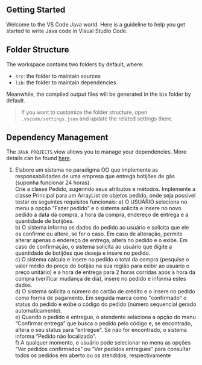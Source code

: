## Getting Started

Welcome to the VS Code Java world. Here is a guideline to help you get started to write Java code in Visual Studio Code.

## Folder Structure

The workspace contains two folders by default, where:

- `src`: the folder to maintain sources
- `lib`: the folder to maintain dependencies

Meanwhile, the compiled output files will be generated in the `bin` folder by default.

> If you want to customize the folder structure, open `.vscode/settings.json` and update the related settings there.

## Dependency Management

The `JAVA PROJECTS` view allows you to manage your dependencies. More details can be found [here](https://github.com/microsoft/vscode-java-dependency#manage-dependencies).


1. Elabore um sistema no paradigma OO que implemente as responsabilidades de uma 
empresa que entrega botijões de gás (suponha funcionar 24 horas).  
Crie a classe Pedido, sugerindo seus atributos e métodos. 
Implemente a classe Principal para um ArrayList de objetos pedido, onde seja possível testar 
os seguintes requisitos funcionais: 
a) O USUÁRIO seleciona no menu a opção "Fazer pedido" e o sistema solicita e insere no 
novo pedido a data da compra, a hora da compra, endereço de entrega e a quantidade de 
botijões.  
b) O sistema informa os dados do pedido ao usuário e solicita que ele os confirme ou altere, 
se for o caso. Em caso de alteração, permite alterar apenas o endereço de entrega, altera no 
pedido e o exibe. Em caso de confirmação, o sistema solicita ao usuário que digite a 
quantidade de botijões que deseja e insere no pedido.  
c) O sistema calcula e insere no pedido o total da compra (pesquise o valor médio do preço 
do botijão na sua região para exibir ao usuário o preço unitário) e a hora de entrega para 2 
horas corridas após a hora da compra (verificar mudança de dia), insere no pedido e informa 
estes dados.  
d) O sistema solicita o número do cartão de crédito e o insere no pedido como forma de 
pagamento. Em seguida marca como "confirmado" o status do pedido e exibe o código do 
pedido (número sequencial gerado automaticamente).  
e) Quando o pedido é entregue, o atendente seleciona a opção do menu “Confirmar entrega” 
que busca o pedido pelo código e, se encontrado, altera o seu status para “entregue”. Se não 
for encontrado, o sistema informa “Pedido não localizado”.  
f) A qualquer momento, o usuário pode selecionar no menu as opções “Ver pedidos 
confirmados” ou “Ver pedidos entregues” para consultar todos os pedidos em aberto ou os 
atendidos, respectivamente